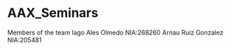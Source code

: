 # AAX_Seminars
Members of the team
  Iago Ales Olmedo       NIA:268260
  Arnau Ruiz Gonzalez    NIA:205481
